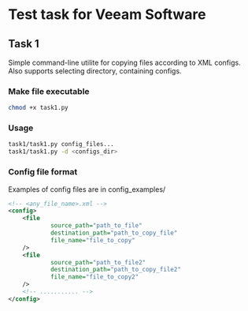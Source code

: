 # Test task for Veeam Software

## Task 1
Simple command-line utilite for copying files according to XML configs.  
Also supports selecting directory, containing configs.
### Make file executable
```sh
chmod +x task1.py
```
### Usage
```sh
task1/task1.py config_files...
task1/task1.py -d <configs_dir>
```

### Config file format
Examples of config files are in config_examples/
```xml
<!-- <any_file_name>.xml -->
<config>
    <file
            source_path="path_to_file"
            destination_path="path_to_copy_file"
            file_name="file_to_copy"
    />
    <file
            source_path="path_to_file2"
            destination_path="path_to_copy_file2"
            file_name="file_to_copy2"
    />
    <!-- ........... -->
</config>

```
